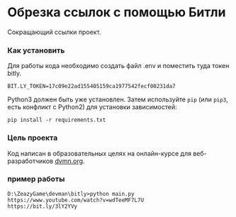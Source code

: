 # Обрезка ссылок с помощью Битли

Cокращающий ссылки проект.

### Как установить

Для работы кода необходимо создать файл .env и поместить туда токен bitly.
```
BIT.LY_TOKEN=17c09e22ad155405159ca1977542fecf00231da7
```

Python3 должен быть уже установлен. 
Затем используйте `pip` (или `pip3`, есть конфликт с Python2) для установки зависимостей:
```
pip install -r requirements.txt
```

### Цель проекта

Код написан в образовательных целях на онлайн-курсе для веб-разработчиков [dvmn.org](https://dvmn.org/).

### пример работы

```
D:\ZeazyGame\devman\bitly>python main.py https://www.youtube.com/watch?v=wdTeeMF7L7U
https://bit.ly/3lY2YVy
```